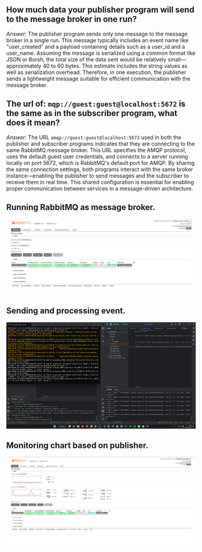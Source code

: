 ## How much data your publisher program will send to the message broker in one run?

*Answer:* The publisher program sends only one message to the message broker in a single run. This message typically includes an event name like "user_created" and a payload containing details such as a user_id and a user_name. Assuming the message is serialized using a common format like JSON or Borsh, the total size of the data sent would be relatively small—approximately 40 to 60 bytes. This estimate includes the string values as well as serialization overhead. Therefore, in one execution, the publisher sends a lightweight message suitable for efficient communication with the message broker.


## The url of: `mqp://guest:guest@localhost:5672` is the same as in the subscriber program, what does it mean?

*Answer:* The URL `amqp://guest:guest@localhost:5672` used in both the publisher and subscriber programs indicates that they are connecting to the same RabbitMQ message broker. This URL specifies the AMQP protocol, uses the default guest user credentials, and connects to a server running locally on port 5672, which is RabbitMQ's default port for AMQP. By sharing the same connection settings, both programs interact with the same broker instance—enabling the publisher to send messages and the subscriber to receive them in real time. This shared configuration is essential for enabling proper communication between services in a message-driven architecture.

## Running RabbitMQ as message broker.
<img src="img/ss1.png">

## Sending and processing event.
<img src="img/ss2.png">

## Monitoring chart based on publisher.
<img src="img/ss3.png">